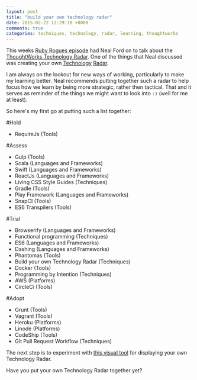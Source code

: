 ```yaml
---
layout: post
title: "build your own technology radar"
date: 2015-02-22 12:29:18 +0000
comments: true
categories: techniques, technology, radar, learning, thoughtworks
---
```

This weeks [Ruby Rogues episode](http://devchat.tv/ruby-rogues/195-rr-building-your-technology-radar-with-neal-ford) had Neal Ford on to talk about the [ThoughtWorks Technology Radar](http://www.thoughtworks.com/radar). One of the things that Neal discussed was creating your own [Technology](http://nealford.com/memeagora/2013/05/28/build_your_own_technology_radar.html) [Radar](https://www.youtube.com/watch?v=3cqf1neieE4). 

I am always on the lookout for new ways of working, particularly to make my learning better. Neal recommends putting together such a radar to help focus how we learn by being more strategic, rather then tactical. That and it serves as reminder of the things we might want to look into `:)` (well for me at least).

So here's my first go at putting such a list together:

#Hold
* RequireJs (Tools)

#Assess
* Gulp (Tools)
* Scala (Languages and Frameworks)
* Swift (Languages and Frameworks)
* ReactJs (Languages and Frameworks)
* Living CSS Style Guides (Techniques)
* Gradle (Tools)
* Play Framework (Languages and Frameworks)
* SnapCI (Tools)
* ES6 Transpilers (Tools)

#Trial
* Browserify (Languages and Frameworks)
* Functional programming (Techniques)
* ES6 (Languages and Frameworks)
* Dashing (Languages and Frameworks)
* Phantomas (Tools)
* Build your own Technology Radar (Techniques)
* Docker (Tools)
* Programming by Intention (Techniques)
* AWS (Platforms)
* CircleCi (Tools)

#Adopt
* Grunt (Tools)
* Vagrant (Tools)
* Heroku (Platforms)
* Linode (Platforms)
* CodeShip (Tools)
* Git Pull Request Workflow (Techniques)

The next step is to experiment with [this visual tool](https://github.com/bdargan/techradar) for displaying your own Technology Radar.

Have you put your own Technology Radar together yet?
